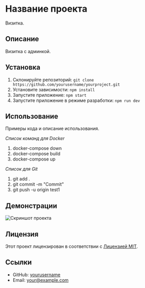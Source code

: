 # Название проекта

Визитка.

## Описание

Визитка с админкой.

## Установка

1. Склонируйте репозиторий: `git clone https://github.com/yourusername/yourproject.git`
2. Установите зависимости: `npm install`
3. Запустите приложение: `npm start`
4. Запустите приложение в режиме разработки: `npm run dev`

## Использование

Примеры кода и описание использования.

*Список команд для Docker*
1. docker-compose down
2. docker-compose build
3. docker-compose up

*Список для Git*
1. git add .
2. git commit -m "Commit"
3. git push -u origin test1

## Демонстрации

![Скриншот проекта](screenshot.png)

## Лицензия

Этот проект лицензирован в соответствии с [Лицензией MIT](LICENSE).

## Ссылки

- GitHub: [yourusername](https://github.com/yourusername)
- Email: your@example.com
